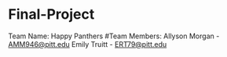 # Final-Project
Team Name: Happy Panthers
#Team Members:
Allyson Morgan - AMM946@pitt.edu
Emily Truitt - ERT79@pitt.edu

